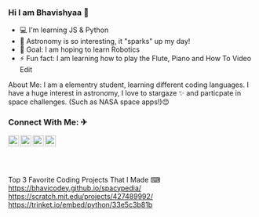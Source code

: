 ### Hi I am Bhavishyaa 👋

- 💻 I'm learning JS & Python
- 🚀 Astronomy is so interesting, it "sparks" up my day!
- 🤖 Goal: I am hoping to learn Robotics
- ⚡ Fun fact: I am learning how to play the Flute, Piano and How To Video Edit

About Me:
I am a elementry student, learning different coding languages. I have a huge interest in astronomy, I love to stargaze ✨ and particpate in space
challenges. (Such as NASA space apps!)😊 


### Connect With Me: ✈

<a href="https://twitter.com/BhaviCodey">
  <img align="left" alt="My Twitter" width="22px" src="https://www.freeiconspng.com/thumbs/twitter-icon/twitter-icon-download-18.png" />
</a>

<a href="https://www.youtube.com/channel/UCOYKCFgSrrM_136QOrIBtNg">
  <img align="left" alt="My YouTube" width="22px" src="https://www.freeiconspng.com/thumbs/youtube-logo-png/hd-youtube-logo-png-transparent-background-20.png" />
</a>

<a href="https://bhavicodey.github.io/spacypedia/">
  <img align="left" alt="My Space Website" width="22px" src="https://mpng.subpng.com/20191129/kjv/transparent-space-icon-universe-icon-astronautics-technology-i-5de22bdd987a35.9070983115751034536246.jpg" />
</a>

<a href="https://scratch.mit.edu/users/BhaviScratchy/">
  <img align="left" alt="My Scratch Profile" width="22px" src="https://image.flaticon.com/icons/png/512/919/919846.png" />
</a>
<br>
<br><br><br>

Top 3 Favorite Coding Projects That I Made ⌨
<br>
https://bhavicodey.github.io/spacypedia/
<br>
https://scratch.mit.edu/projects/427489992/
<br>
https://trinket.io/embed/python/33e5c3b81b
<br>

